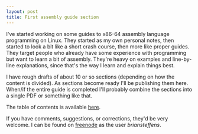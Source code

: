 ```yaml
---
layout: post
title: First assembly guide section
---
```


<p>
    I've started working on some guides to x86-64 assembly language programming
    on Linux. They started as my own personal notes, then started to look a bit
    like a short crash course, then more like proper guides. They target people
    who already have some experience with programming but want to learn a bit
    of assembly. They're heavy on examples and line-by-line explanations, since
    that's the way I learn and explain things best.
</p>

<p>
    I have rough drafts of about 10 or so sections (depending on how the
    content is divided). As sections become ready I'll be publishing them here.
    When/if the entire guide is completed I'll probably combine the sections
    into a single PDF or something like that.
</p>

<p>
    The table of contents is available
    <a href="/introduction-to-64-bit-assembly/">here</a>.
</p>

<p>
    If you have comments, suggestions, or corrections, they'd be very welcome.
    I can be found on <a href="https://freenode.net">freenode</a> as the user
    <em>briansteffens</em>.
</p>

